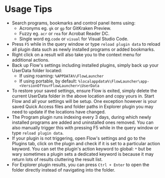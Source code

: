 # Usage Tips
- Search programs, bookmarks and control panel items using:
  - Acronyms eg. `gk` or `gp` for GitKraken Preview.
  - Fuzzy eg. `acr` or `rea` for Acrobat Reader DC.
  - Single word eg.`code` or `visual` for Visual Studio Code.
- Press `F5` while in the query window or type `reload plugin data` to reload all plugin data such as newly installed programs or added bookmarks.
- Right click on a result will also take you to the context menu for additional actions.
- Back up Flow's settings including installed plugins, simply back up your UserData folder located:
  - If using roaming: `%APPDATA%\FlowLauncher`
  - If using portable, by default: `%localappdata%\FlowLauncher\app-<VersionOfYourFlowLauncher>\UserData`
- To restore your saved settings, ensure Flow is exited, simply delete the current UserData folder in the above location and copy yours in. Start Flow and all your settings will be setup. One exception however is your saved Quick Access files and folder paths in Explorer plugin you may need to update if the locations have changed.
- The Program plugin runs indexing every 3 days, during which newly installed programs are added and uninstalled ones removed. You can also manually trigger this with pressing F5 while in the query window or type `reload plugin data`.
- If your plugin is not triggering, open Flow's settings and go to the Plugins tab, click on the plugin and check if it is set to a particular action keyword. You can set the plugin's action keyword to global: `*` but be wary sometimes a plugin sets a dedicated keyword is because it may return lots of results cluttering the result list.
- For Explorer plugin results, you can press `Ctrl + Enter` to open the folder directly instead of navigating into the folder.
